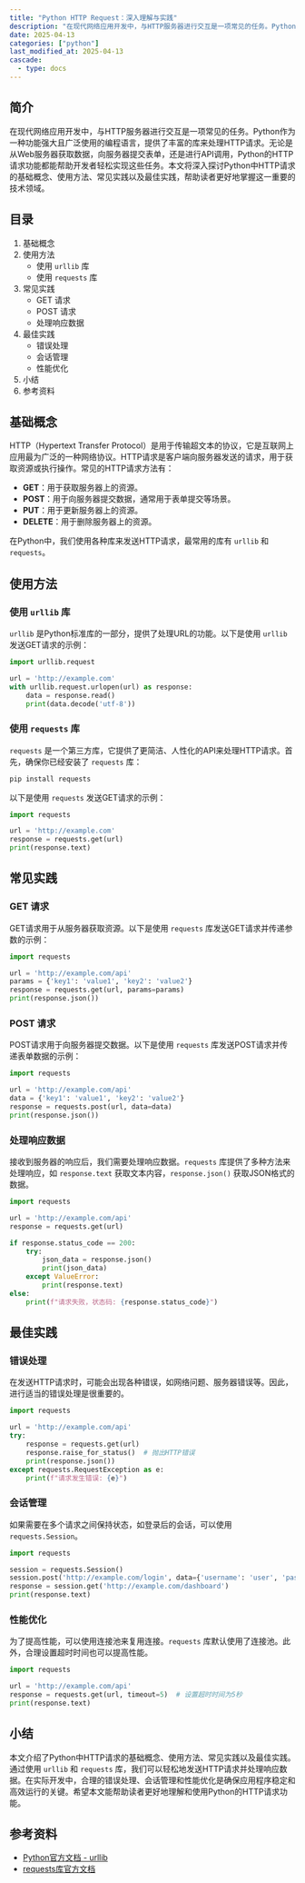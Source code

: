 ```yaml
---
title: "Python HTTP Request：深入理解与实践"
description: "在现代网络应用开发中，与HTTP服务器进行交互是一项常见的任务。Python作为一种功能强大且广泛使用的编程语言，提供了丰富的库来处理HTTP请求。无论是从Web服务器获取数据，向服务器提交表单，还是进行API调用，Python的HTTP请求功能都能帮助开发者轻松实现这些任务。本文将深入探讨Python中HTTP请求的基础概念、使用方法、常见实践以及最佳实践，帮助读者更好地掌握这一重要的技术领域。"
date: 2025-04-13
categories: ["python"]
last_modified_at: 2025-04-13
cascade:
  - type: docs
---
```



## 简介
在现代网络应用开发中，与HTTP服务器进行交互是一项常见的任务。Python作为一种功能强大且广泛使用的编程语言，提供了丰富的库来处理HTTP请求。无论是从Web服务器获取数据，向服务器提交表单，还是进行API调用，Python的HTTP请求功能都能帮助开发者轻松实现这些任务。本文将深入探讨Python中HTTP请求的基础概念、使用方法、常见实践以及最佳实践，帮助读者更好地掌握这一重要的技术领域。

<!-- more -->
## 目录
1. 基础概念
2. 使用方法
    - 使用 `urllib` 库
    - 使用 `requests` 库
3. 常见实践
    - GET 请求
    - POST 请求
    - 处理响应数据
4. 最佳实践
    - 错误处理
    - 会话管理
    - 性能优化
5. 小结
6. 参考资料

## 基础概念
HTTP（Hypertext Transfer Protocol）是用于传输超文本的协议，它是互联网上应用最为广泛的一种网络协议。HTTP请求是客户端向服务器发送的请求，用于获取资源或执行操作。常见的HTTP请求方法有：
- **GET**：用于获取服务器上的资源。
- **POST**：用于向服务器提交数据，通常用于表单提交等场景。
- **PUT**：用于更新服务器上的资源。
- **DELETE**：用于删除服务器上的资源。

在Python中，我们使用各种库来发送HTTP请求，最常用的库有 `urllib` 和 `requests`。

## 使用方法

### 使用 `urllib` 库
`urllib` 是Python标准库的一部分，提供了处理URL的功能。以下是使用 `urllib` 发送GET请求的示例：

```python
import urllib.request

url = 'http://example.com'
with urllib.request.urlopen(url) as response:
    data = response.read()
    print(data.decode('utf-8'))
```

### 使用 `requests` 库
`requests` 是一个第三方库，它提供了更简洁、人性化的API来处理HTTP请求。首先，确保你已经安装了 `requests` 库：
```bash
pip install requests
```

以下是使用 `requests` 发送GET请求的示例：

```python
import requests

url = 'http://example.com'
response = requests.get(url)
print(response.text)
```

## 常见实践

### GET 请求
GET请求用于从服务器获取资源。以下是使用 `requests` 库发送GET请求并传递参数的示例：

```python
import requests

url = 'http://example.com/api'
params = {'key1': 'value1', 'key2': 'value2'}
response = requests.get(url, params=params)
print(response.json())
```

### POST 请求
POST请求用于向服务器提交数据。以下是使用 `requests` 库发送POST请求并传递表单数据的示例：

```python
import requests

url = 'http://example.com/api'
data = {'key1': 'value1', 'key2': 'value2'}
response = requests.post(url, data=data)
print(response.json())
```

### 处理响应数据
接收到服务器的响应后，我们需要处理响应数据。`requests` 库提供了多种方法来处理响应，如 `response.text` 获取文本内容，`response.json()` 获取JSON格式的数据。

```python
import requests

url = 'http://example.com/api'
response = requests.get(url)

if response.status_code == 200:
    try:
        json_data = response.json()
        print(json_data)
    except ValueError:
        print(response.text)
else:
    print(f"请求失败，状态码: {response.status_code}")
```

## 最佳实践

### 错误处理
在发送HTTP请求时，可能会出现各种错误，如网络问题、服务器错误等。因此，进行适当的错误处理是很重要的。

```python
import requests

url = 'http://example.com/api'
try:
    response = requests.get(url)
    response.raise_for_status()  # 抛出HTTP错误
    print(response.json())
except requests.RequestException as e:
    print(f"请求发生错误: {e}")
```

### 会话管理
如果需要在多个请求之间保持状态，如登录后的会话，可以使用 `requests.Session`。

```python
import requests

session = requests.Session()
session.post('http://example.com/login', data={'username': 'user', 'password': 'pass'})
response = session.get('http://example.com/dashboard')
print(response.text)
```

### 性能优化
为了提高性能，可以使用连接池来复用连接。`requests` 库默认使用了连接池。此外，合理设置超时时间也可以提高性能。

```python
import requests

url = 'http://example.com/api'
response = requests.get(url, timeout=5)  # 设置超时时间为5秒
print(response.text)
```

## 小结
本文介绍了Python中HTTP请求的基础概念、使用方法、常见实践以及最佳实践。通过使用 `urllib` 和 `requests` 库，我们可以轻松地发送HTTP请求并处理响应数据。在实际开发中，合理的错误处理、会话管理和性能优化是确保应用程序稳定和高效运行的关键。希望本文能帮助读者更好地理解和使用Python的HTTP请求功能。

## 参考资料
- [Python官方文档 - urllib](https://docs.python.org/3/library/urllib.html)
- [requests库官方文档](https://requests.readthedocs.io/en/latest/)